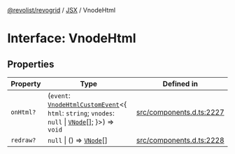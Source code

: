 [@revolist/revogrid](README.md) / [JSX](Namespace.JSX.md) / VnodeHtml

# Interface: VnodeHtml

## Properties

| Property | Type | Defined in |
| ------ | ------ | ------ |
| `onHtml?` | (`event`: [`VnodeHtmlCustomEvent`](Interface.VnodeHtmlCustomEvent.md)\<\{ `html`: `string`; `vnodes`: `null` \| [`VNode`](Interface.VNode.md)[]; \}\>) => `void` | [src/components.d.ts:2227](https://github.com/revolist/revogrid/blob/97bf2134af01be0f2e3e5ac6768e7a2e7070a947/src/components.d.ts#L2227) |
| `redraw?` | `null` \| () => [`VNode`](Interface.VNode.md)[] | [src/components.d.ts:2228](https://github.com/revolist/revogrid/blob/97bf2134af01be0f2e3e5ac6768e7a2e7070a947/src/components.d.ts#L2228) |
